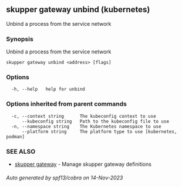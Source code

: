 ## skupper gateway unbind (kubernetes)
Unbind a process from the service network

### Synopsis

Unbind a process from the service network

```
skupper gateway unbind <address> [flags]
```

### Options

```
  -h, --help   help for unbind
```

### Options inherited from parent commands

```
  -c, --context string      The kubeconfig context to use
      --kubeconfig string   Path to the kubeconfig file to use
  -n, --namespace string    The Kubernetes namespace to use
      --platform string     The platform type to use [kubernetes, podman]
```

### SEE ALSO

* [skupper gateway](skupper_gateway.md)	 - Manage skupper gateway definitions

###### Auto generated by spf13/cobra on 14-Nov-2023

